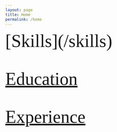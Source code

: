 ```yaml
---
layout: page
title: Home
permalink: /home
---
```

<span style="font-family:Calibri; font-size:4em;">
[Skills](/skills)

[Education](/education)

[Experience](/experience)
</span>
